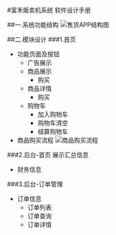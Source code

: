 #富禾贩卖机系统
软件设计手册

##一.系统功能结构
![售货APP结构图](http://q70zmxadw.bkt.clouddn.com/FolT4-QoxSqOVV6YXz9rD-4snpkQ)

##二.模块设计
###1.首页
+ 功能页面及按钮
    - 广告展示
    - 商品展示
        + 购买
    - 商品详情
        + 购买
    - 购物车
        + 加入购物车
        + 购物车清空
        + 结算购物车
+ 商品购买流程
![商品购买流程](http://q70zmxadw.bkt.clouddn.com/FgNoo0c44yl9mW6XWjlG1OxYq3i1)

###2.后台-首页
展示汇总信息
+ 财务信息

###3.后台-订单管理
+ 订单信息
    - 订单列表
    - 订单查询
    - 订单详情
    